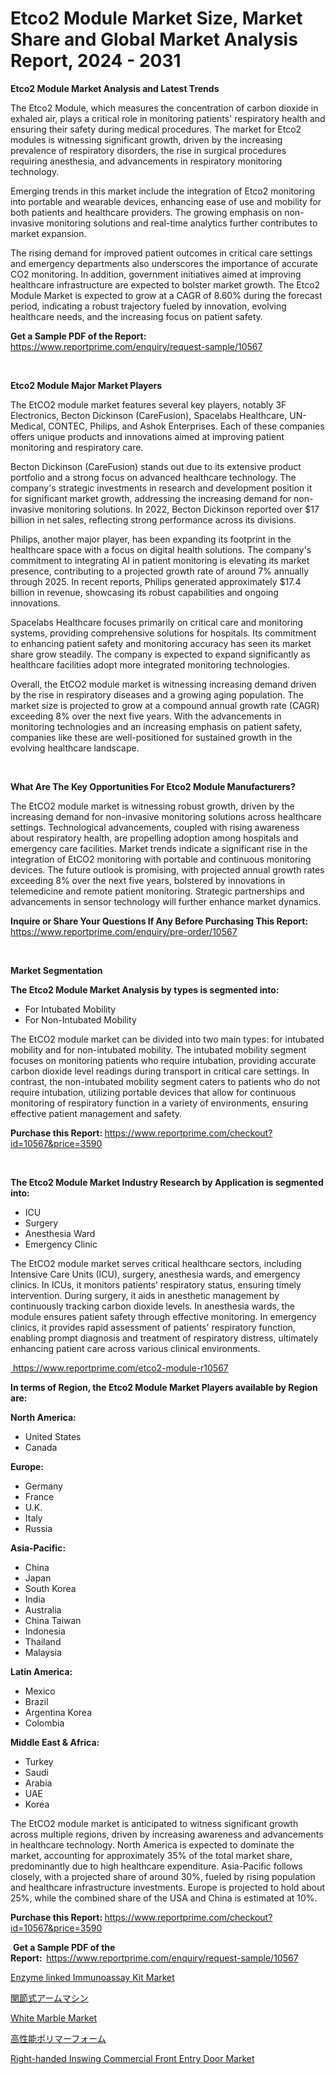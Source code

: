 <p><h1>Etco2 Module Market Size, Market Share and Global Market Analysis Report, 2024 - 2031</h1></p><p><strong>Etco2 Module Market Analysis and Latest Trends</strong></p>
<p><p>The Etco2 Module, which measures the concentration of carbon dioxide in exhaled air, plays a critical role in monitoring patients' respiratory health and ensuring their safety during medical procedures. The market for Etco2 modules is witnessing significant growth, driven by the increasing prevalence of respiratory disorders, the rise in surgical procedures requiring anesthesia, and advancements in respiratory monitoring technology.</p><p>Emerging trends in this market include the integration of Etco2 monitoring into portable and wearable devices, enhancing ease of use and mobility for both patients and healthcare providers. The growing emphasis on non-invasive monitoring solutions and real-time analytics further contributes to market expansion. </p><p>The rising demand for improved patient outcomes in critical care settings and emergency departments also underscores the importance of accurate CO2 monitoring. In addition, government initiatives aimed at improving healthcare infrastructure are expected to bolster market growth. The Etco2 Module Market is expected to grow at a CAGR of 8.60% during the forecast period, indicating a robust trajectory fueled by innovation, evolving healthcare needs, and the increasing focus on patient safety.</p></p>
<p><strong>Get a Sample PDF of the Report:&nbsp;</strong> <a href="https://www.reportprime.com/enquiry/request-sample/10567">https://www.reportprime.com/enquiry/request-sample/10567</a></p>
<p>&nbsp;</p>
<p><strong>Etco2 Module Major Market Players</strong></p>
<p><p>The EtCO2 module market features several key players, notably 3F Electronics, Becton Dickinson (CareFusion), Spacelabs Healthcare, UN-Medical, CONTEC, Philips, and Ashok Enterprises. Each of these companies offers unique products and innovations aimed at improving patient monitoring and respiratory care.</p><p>Becton Dickinson (CareFusion) stands out due to its extensive product portfolio and a strong focus on advanced healthcare technology. The company's strategic investments in research and development position it for significant market growth, addressing the increasing demand for non-invasive monitoring solutions. In 2022, Becton Dickinson reported over $17 billion in net sales, reflecting strong performance across its divisions.</p><p>Philips, another major player, has been expanding its footprint in the healthcare space with a focus on digital health solutions. The company's commitment to integrating AI in patient monitoring is elevating its market presence, contributing to a projected growth rate of around 7% annually through 2025. In recent reports, Philips generated approximately $17.4 billion in revenue, showcasing its robust capabilities and ongoing innovations.</p><p>Spacelabs Healthcare focuses primarily on critical care and monitoring systems, providing comprehensive solutions for hospitals. Its commitment to enhancing patient safety and monitoring accuracy has seen its market share grow steadily. The company is expected to expand significantly as healthcare facilities adopt more integrated monitoring technologies.</p><p>Overall, the EtCO2 module market is witnessing increasing demand driven by the rise in respiratory diseases and a growing aging population. The market size is projected to grow at a compound annual growth rate (CAGR) exceeding 8% over the next five years. With the advancements in monitoring technologies and an increasing emphasis on patient safety, companies like these are well-positioned for sustained growth in the evolving healthcare landscape.</p></p>
<p>&nbsp;</p>
<p><strong>What Are The Key Opportunities For Etco2 Module Manufacturers?</strong></p>
<p><p>The EtCO2 module market is witnessing robust growth, driven by the increasing demand for non-invasive monitoring solutions across healthcare settings. Technological advancements, coupled with rising awareness about respiratory health, are propelling adoption among hospitals and emergency care facilities. Market trends indicate a significant rise in the integration of EtCO2 monitoring with portable and continuous monitoring devices. The future outlook is promising, with projected annual growth rates exceeding 8% over the next five years, bolstered by innovations in telemedicine and remote patient monitoring. Strategic partnerships and advancements in sensor technology will further enhance market dynamics.</p></p>
<p><strong>Inquire or Share Your Questions If Any Before Purchasing This Report:</strong> <a href="https://www.reportprime.com/enquiry/pre-order/10567">https://www.reportprime.com/enquiry/pre-order/10567</a></p>
<p>&nbsp;</p>
<p><strong>Market Segmentation</strong></p>
<p><strong>The Etco2 Module Market Analysis by types is segmented into:</strong></p>
<p><ul><li>For Intubated Mobility</li><li>For Non-Intubated Mobility</li></ul></p>
<p><p>The EtCO2 module market can be divided into two main types: for intubated mobility and for non-intubated mobility. The intubated mobility segment focuses on monitoring patients who require intubation, providing accurate carbon dioxide level readings during transport in critical care settings. In contrast, the non-intubated mobility segment caters to patients who do not require intubation, utilizing portable devices that allow for continuous monitoring of respiratory function in a variety of environments, ensuring effective patient management and safety.</p></p>
<p><strong>Purchase this Report:&nbsp;</strong><a href="https://www.reportprime.com/checkout?id=10567&price=3590">https://www.reportprime.com/checkout?id=10567&price=3590</a></p>
<p>&nbsp;</p>
<p><strong>The Etco2 Module Market Industry Research by Application is segmented into:</strong></p>
<p><ul><li>ICU</li><li>Surgery</li><li>Anesthesia Ward</li><li>Emergency Clinic</li></ul></p>
<p><p>The EtCO2 module market serves critical healthcare sectors, including Intensive Care Units (ICU), surgery, anesthesia wards, and emergency clinics. In ICUs, it monitors patients’ respiratory status, ensuring timely intervention. During surgery, it aids in anesthetic management by continuously tracking carbon dioxide levels. In anesthesia wards, the module ensures patient safety through effective monitoring. In emergency clinics, it provides rapid assessment of patients' respiratory function, enabling prompt diagnosis and treatment of respiratory distress, ultimately enhancing patient care across various clinical environments.</p></p>
<p><a href="https://www.reportprime.com/etco2-module-r10567">&nbsp;https://www.reportprime.com/etco2-module-r10567</a></p>
<p><strong>In terms of Region, the Etco2 Module Market Players available by Region are:</strong></p>
<p>
    <p> <strong> North America: </strong>
        <ul>
            <li>United States</li>
            <li>Canada</li>
        </ul>
        </p> 
    <p> <strong> Europe: </strong>
        <ul>
            <li>Germany</li>
            <li>France</li>
            <li>U.K.</li>
            <li>Italy</li>
            <li>Russia</li>
        </ul>
        </p> 
    <p> <strong> Asia-Pacific: </strong>
        <ul>
            <li>China</li>
            <li>Japan</li>
            <li>South Korea</li>
            <li>India</li>
            <li>Australia</li>
            <li>China Taiwan</li>
            <li>Indonesia</li>
            <li>Thailand</li>
            <li>Malaysia</li>
        </ul>
        </p> 
    <p> <strong> Latin America: </strong>
        <ul>
            <li>Mexico</li>
            <li>Brazil</li>
            <li>Argentina Korea</li>
            <li>Colombia</li>
        </ul>
        </p> 
    <p> <strong> Middle East & Africa: </strong>
        <ul>
            <li>Turkey</li>
            <li>Saudi</li>
            <li>Arabia</li>
            <li>UAE</li>
            <li>Korea</li>
        </ul>
    </p>
    </p>
<p><p>The EtCO2 module market is anticipated to witness significant growth across multiple regions, driven by increasing awareness and advancements in healthcare technology. North America is expected to dominate the market, accounting for approximately 35% of the total market share, predominantly due to high healthcare expenditure. Asia-Pacific follows closely, with a projected share of around 30%, fueled by rising population and healthcare infrastructure investments. Europe is projected to hold about 25%, while the combined share of the USA and China is estimated at 10%.</p></p>
<p><strong>Purchase this Report: </strong><a href="https://www.reportprime.com/checkout?id=10567&price=3590">https://www.reportprime.com/checkout?id=10567&price=3590</a></p>
<p>&nbsp;<strong>Get a Sample PDF of the Report:&nbsp;&nbsp;</strong><a href="https://www.reportprime.com/enquiry/request-sample/10567">https://www.reportprime.com/enquiry/request-sample/10567</a></p>
<p><strong></strong></p>
<p><p><a href="https://github.com/ChiragRp1/Market-Research-Report-List-6/blob/main/enzyme-linked-immunoassay-kit-market.md">Enzyme linked Immunoassay Kit Market</a></p><p><a href="https://medium.com/@kathleencrooks2003/articulated-arm-machine-market-%E3%81%AE%E3%82%B0%E3%83%AD%E3%83%BC%E3%83%90%E3%83%AB%E5%B8%82%E5%A0%B4%E6%A6%82%E8%A6%81%E3%81%AF-%E4%B8%96%E7%95%8C%E3%81%8A%E3%82%88%E3%81%B3%E4%B8%BB%E8%A6%81%E5%B8%82%E5%A0%B4%E3%81%AB%E3%81%8A%E3%81%91%E3%82%8B%E6%A5%AD%E7%95%8C%E3%81%AB%E5%BD%B1%E9%9F%BF%E3%82%92%E4%B8%8E%E3%81%88%E3%82%8B%E4%B8%BB%E8%A6%81%E3%81%AA%E3%83%88%E3%83%AC%E3%83%B3%E3%83%89%E3%81%AB%E3%81%A4%E3%81%84%E3%81%A6-%E7%8B%AC%E8%87%AA%E3%81%AE%E8%A6%96%E7%82%B9%E3%82%92%E6%8F%90%E4%BE%9B%E3%81%97%E3%81%BE%E3%81%99-72ba9fe9596a">関節式アームマシン</a></p><p><a href="https://www.linkedin.com/pulse/why-should-you-invest-white-marble-market-trends-leading-yzlwe?trackingId=Y0dC5TBFSUioRNq7ak%2BECQ%3D%3D">White Marble Market</a></p><p><a href="https://medium.com/@deonboer2023/high-performance-polymer-foam-market-%E3%81%AF-%E3%82%B3%E3%82%B9%E3%83%88%E7%AE%A1%E7%90%86%E3%81%A8%E5%8A%B9%E7%8E%87%E5%90%91%E4%B8%8A%E3%82%92%E5%84%AA%E5%85%88%E3%81%97%E3%81%BE%E3%81%99-%E3%81%95%E3%82%89%E3%81%AB-%E5%A0%B1%E5%91%8A%E6%9B%B8%E3%81%AF%E5%B8%82%E5%A0%B4%E3%81%AE%E9%9C%80%E8%A6%81%E9%9D%A2%E3%81%A8%E4%BE%9B%E7%B5%A6%E9%9D%A2%E3%81%AE%E4%B8%A1%E6%96%B9%E3%82%92%E3%82%AB%E3%83%90%E3%83%BC%E3%81%97%E3%81%A6%E3%81%84%E3%81%BE%E3%81%99-e378d76b5afe">高性能ポリマーフォーム</a></p><p><a href="https://issuu.com/reportprime-2/docs/right-handed-inswing-commercial-fro_69a846f6ea1282">Right-handed Inswing Commercial Front Entry Door Market</a></p></p>